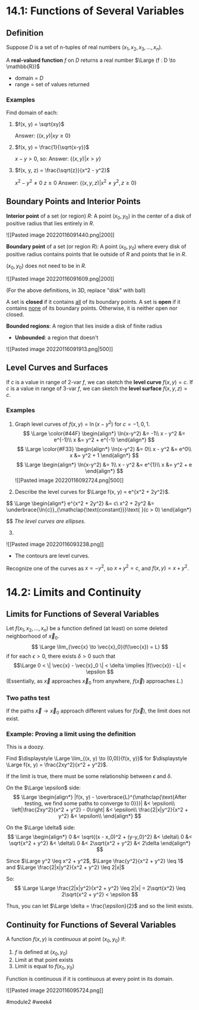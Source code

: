 # 14.1: Functions of Several Variables

## Definition
Suppose $D$ is a set of n-tuples of real numbers $(x_1, x_2, x_3, \dots, x_n)$.

A **real-valued function** $f$ on $D$ returns a real number $\Large (f : D \to \mathbb{R})$
- domain = $D$
- range = set of values returned

### Examples

Find domain of each:
1. $f(x, y) = \sqrt{xy}$

	Answer: $\{(x, y) | xy \geq 0\}$

2. $f(x, y) = \frac{1}{\sqrt{x-y}}$

	$x - y > 0$, so:
	Answer: $\{(x, y) | x > y\}$

3. $f(x, y, z) = \frac{\sqrt{z}}{x^2 - y^2}$
	
	$x^2 - y^2 \neq 0$
	$z \geq 0$
	Answer: $\{(x, y, z) | x^2 \neq y^2, z \geq 0\}$

## Boundary Points and Interior Points
**Interior point** of a set (or region) $R$: A point $(x_0, y_0)$ in the center of a disk of positive radius that lies entirely in $R$.

![[Pasted image 20220116091440.png|200]]

**Boundary point** of a set (or region $R$): A point $(x_0, y_0)$ where every disk of positive radius contains points that lie outside of $R$ and points that lie in $R$.

$(x_0, y_0)$ does not need to be in $R$.

![[Pasted image 20220116091609.png|200]]

(For the above definitions, in 3D, replace "disk" with ball)

A set is **closed** if it contains <u>all</u> of its boundary points.
A set is **open** if it contains <u>none</u> of its boundary points.
Otherwise, it is neither open nor closed.

**Bounded regions**: A region that lies inside a disk of finite radius
- **Unbounded**: a region that doesn't

![[Pasted image 20220116091913.png|500]]

## Level Curves and Surfaces
If $c$ is a value in range of 2-var $f$, we can sketch the **level curve** $f(x, y) = c$.
If $c$ is a value in range of 3-var $f$, we can sketch the **level surface** $f(x, y, z) = c$.

### Examples
1. Graph level curves of $f(x, y) = \ln(x - y^2)$ for $c = -1, 0, 1$.
$$
\Large
\color{#44F}
\begin{align*}
\ln(x-y^2) &= -1\\
x - y^2 &= e^{-1}\\
x &= y^2 + e^{-1}
\end{align*}
$$
$$
\Large
\color{#F33}
\begin{align*}
\ln(x-y^2) &= 0\\
x - y^2 &= e^0\\
x &= y^2 + 1
\end{align*}
$$
$$
\Large
\begin{align*}
\ln(x-y^2) &= 1\\
x - y^2 &= e^{1}\\
x &= y^2 + e
\end{align*}
$$
![[Pasted image 20220116092724.png|500]]

2. Describe the level curves for $\Large f(x, y) = e^{x^2 + 2y^2}$.

$$
\Large
\begin{align*}
e^{x^2 + 2y^2} &= c\\
x^2 + 2y^2 &= \underbrace{\ln{c}}_{\mathclap{\text{constant}}}\text{ }(c > 0)
\end{align*}

$$
*The level curves are ellipses.*

3. 
![[Pasted image 20220116093238.png]]
- The contours are level curves.

Recognize one of the curves as $x = -y^2$, so $x + y^2 = c$, and $f(x, y) = x + y^2$.

# 14.2: Limits and Continuity
## Limits for Functions of Several Variables
Let $f(x_1, x_2, \dots, x_n)$ be a function defined (at least) on some deleted neighborhood of $\vec{x}_0$.
$$
\Large
\lim_{\vec{x} \to \vec{x}_0}{f(\vec{x}) = L}
$$
if for each $\epsilon > 0$, there exists $\delta > 0$ such that
$$\Large
0 < \| \vec{x} - \vec{x}_0 \| < \delta \implies |f(\vec{x}) - L| < \epsilon
$$
(Essentially, as $\vec{x}$ approaches $\vec{x}_0$ from anywhere, $f(\vec{x})$ approaches $L$.)

### Two paths test
If the paths $\vec{x} \to \vec{x}_0$ approach different values for $f(\vec{x})$, the limit does not exist.

### Example: Proving a limit using the definition
This is a doozy.

Find $\displaystyle \Large \lim_{(x, y) \to (0,0)}{f(x, y)}$ for $\displaystyle \Large f(x, y) = \frac{2xy^2}{x^2 + y^2}$.

If the limit is true, there must be some relationship between $\epsilon$ and $\delta$.

On the $\Large \epsilon$ side:
$$
\Large
\begin{align*}
|f(x, y) - \overbrace{L}^{\mathclap{\text{After testing, we find some paths to converge to 0}}}| &< \epsilon\\
\left|\frac{2xy^2}{x^2 + y^2} - 0\right| &< \epsilon\\
\frac{2|x|y^2}{x^2 + y^2} &< \epsilon\\
\end{align*}
$$

On the $\Large \delta$ side:
$$
\Large
\begin{align*}
0 &< \sqrt{(x - x_0)^2 + (y-y_0)^2} &< \delta\\
0 &< \sqrt{x^2 + y^2} &< \delta\\
0 &< 2\sqrt{x^2 + y^2} &< 2\delta
\end{align*}
$$

Since $\Large y^2 \leq x^2 + y^2$, 
	$\Large \frac{y^2}{x^2 + y^2} \leq 1$ 
	and $\Large \frac{2|x|y^2}{x^2 + y^2} \leq 2|x|$

So:
$$
\Large
\Large \frac{2|x|y^2}{x^2 + y^2} \leq 2|x| = 2\sqrt{x^2} \leq 2\sqrt{x^2 + y^2} < \epsilon
$$

Thus, you can let $\Large \delta = \frac{\epsilon}{2}$ and so the limit exists.

## Continuity for Functions of Several Variables
A function $f(x, y)$ is *continuous* at point $(x_0, y_0)$ if:
1. $f$ is defined at $(x_0, y_0)$
2. Limit at that point exists
3. Limit is equal to $f(x_0, y_0)$

Function is continuous if it is continuous at every point in its domain.

![[Pasted image 20220116095724.png]]

#module2 #week4